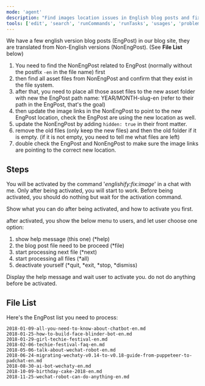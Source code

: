 ```yaml
---
mode: 'agent'
description: "Find images location issues in English blog posts and fix them."
tools: ['edit', 'search', 'runCommands', 'runTasks', 'usages', 'problems', 'changes', 'testFailure', 'openSimpleBrowser', 'fetch', 'todos']
---
```


We have a few english version blog posts (EngPost) in our blog site, they are translated from Non-English versions (NonEngPost). (See **File List** below)

1. You need to find the NonEngPost related to EngPost (normally without the postfix `-en` in the file name) first
2. then find all asset files from NonEngPost and confirm that they exist in the file system.
3. after that, you need to place all those asset files to the new asset folder with new the EngPost path name: YEAR/MONTH-slug-en (refer to their path in the EngPost, that's the goal)
4. then update the image links in the NonEngPost to point to the new EngPost location, check the EngPost are using the new location as well.
5. update the NonEngPost by adding `hidden: true` in their front matter.
6. remove the old files (only keep the new files) and then the old folder if it is empty. (if it is not empty, you need to tell me what files are left)
7. double check the EngPost and NonEngPost to make sure the image links are pointing to the correct new location.

## Steps

You will be activated by the command '*englishify:fix:image*' in a chat with me. Only after being activated, you will start to work. Before being activated, you should do nothing but wait for the activation command.

Show what you can do after being activated, and how to activate you first.

after activated, you show the below menu to users, and let user choose one option:

1. show help message (this one) (*help)
1. the blog post file need to be proceed (*file)
1. start processing next file (*next)
1. start processing all files (*all)
1. deactivate yourself (*quit, *exit, *stop, *dismiss)

Display the help message and wait user to activate you. do not do anything before be activated.


## File List

Here's the EngPost list you need to process:

```text
2018-01-09-all-you-need-to-know-about-chatbot-en.md
2018-01-25-how-to-build-face-blinder-bot-en.md
2018-01-29-girl-techie-festival-en.md
2018-02-06-techie-festival-faq-en.md
2018-05-06-talk-about-wechat-robot-en.md
2018-06-24-migrating-wechaty-v0.14-to-v0.18-guide-from-puppeteer-to-padchat-en.md
2018-08-30-ai-bot-wechaty-en.md
2018-10-09-birthday-cake-2018-en.md
2018-11-25-wechat-robot-can-do-anything-en.md
```
